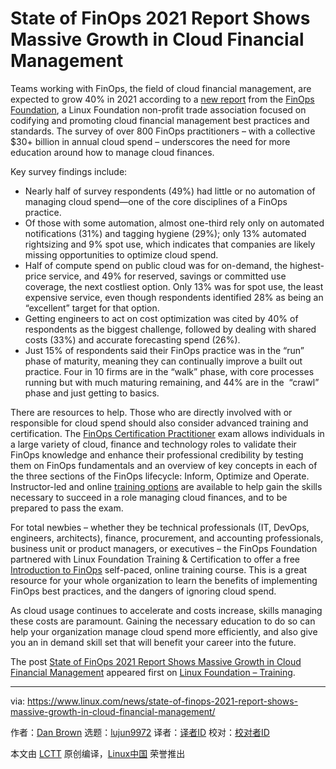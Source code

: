[#]: subject: (State of FinOps 2021 Report Shows Massive Growth in Cloud Financial Management)
[#]: via: (https://www.linux.com/news/state-of-finops-2021-report-shows-massive-growth-in-cloud-financial-management/)
[#]: author: (Dan Brown https://training.linuxfoundation.org/announcements/state-of-finops-2021-report-shows-massive-growth-in-cloud-financial-management/)
[#]: collector: (lujun9972)
[#]: translator: ( )
[#]: reviewer: ( )
[#]: publisher: ( )
[#]: url: ( )

State of FinOps 2021 Report Shows Massive Growth in Cloud Financial Management
======

Teams working with FinOps, the field of cloud financial management, are expected to grow 40% in 2021 according to a [new report][1] from the [FinOps Foundation][2], a Linux Foundation non-profit trade association focused on codifying and promoting cloud financial management best practices and standards. The survey of over 800 FinOps practitioners – with a collective $30+ billion in annual cloud spend – underscores the need for more education around how to manage cloud finances.

Key survey findings include:

  * Nearly half of survey respondents (49%) had little or no automation of managing cloud spend—one of the core disciplines of a FinOps practice. 
  * Of those with some automation, almost one-third rely only on automated notifications (31%) and tagging hygiene (29%); only 13% automated rightsizing and 9% spot use, which indicates that companies are likely missing opportunities to optimize cloud spend.  
  * Half of compute spend on public cloud was for on-demand, the highest-price service, and 49% for reserved, savings or committed use coverage, the next costliest option. Only 13% was for spot use, the least expensive service, even though respondents identified 28% as being an “excellent” target for that option.
  * Getting engineers to act on cost optimization was cited by 40% of respondents as the biggest challenge, followed by dealing with shared costs (33%) and accurate forecasting spend (26%).
  * Just 15% of respondents said their FinOps practice was in the “run” phase of maturity, meaning they can continually improve a built out practice. Four in 10 firms are in the “walk” phase, with core processes running but with much maturing remaining, and 44% are in the  “crawl” phase and just getting to basics.



There are resources to help. Those who are directly involved with or responsible for cloud spend should also consider advanced training and certification. The [FinOps Certification Practitioner][3] exam allows individuals in a large variety of cloud, finance and technology roles to validate their FinOps knowledge and enhance their professional credibility by testing them on FinOps fundamentals and an overview of key concepts in each of the three sections of the FinOps lifecycle: Inform, Optimize and Operate. Instructor-led and online [training options][3] are available to help gain the skills necessary to succeed in a role managing cloud finances, and to be prepared to pass the exam.

For total newbies – whether they be technical professionals (IT, DevOps, engineers, architects), finance, procurement, and accounting professionals, business unit or product managers, or executives – the FinOps Foundation partnered with Linux Foundation Training &amp; Certification to offer a free [Introduction to FinOps][4] self-paced, online training course. This is a great resource for your whole organization to learn the benefits of implementing FinOps best practices, and the dangers of ignoring cloud spend.

As cloud usage continues to accelerate and costs increase, skills managing these costs are paramount. Gaining the necessary education to do so can help your organization manage cloud spend more efficiently, and also give you an in demand skill set that will benefit your career into the future.

The post [State of FinOps 2021 Report Shows Massive Growth in Cloud Financial Management][5] appeared first on [Linux Foundation – Training][6].

--------------------------------------------------------------------------------

via: https://www.linux.com/news/state-of-finops-2021-report-shows-massive-growth-in-cloud-financial-management/

作者：[Dan Brown][a]
选题：[lujun9972][b]
译者：[译者ID](https://github.com/译者ID)
校对：[校对者ID](https://github.com/校对者ID)

本文由 [LCTT](https://github.com/LCTT/TranslateProject) 原创编译，[Linux中国](https://linux.cn/) 荣誉推出

[a]: https://training.linuxfoundation.org/announcements/state-of-finops-2021-report-shows-massive-growth-in-cloud-financial-management/
[b]: https://github.com/lujun9972
[1]: https://www.finops.org/blog/state-of-finops-report-2021/
[2]: https://www.finops.org/
[3]: https://www.finops.org/certification/
[4]: https://training.linuxfoundation.org/training/introduction-to-finops-lfs175/
[5]: https://training.linuxfoundation.org/announcements/state-of-finops-2021-report-shows-massive-growth-in-cloud-financial-management/
[6]: https://training.linuxfoundation.org/
